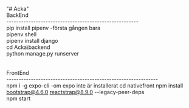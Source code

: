 "# Acka" <br>
BackEnd<br>
------------------------------------------------------<br>
pip install pipenv		-första gången bara <br>
pipenv shell  <br>
pipenv install django <br>
cd Acka\backend <br>
python manage.py runserver  <br>
<br>
<br>
FrontEnd<br>
--------------------------------------------------------------<br>
npm i -g expo-cli       -om expo inte är installerat
cd nativefront
npm install bootstrap@4.6.0 reactstrap@8.9.0 --legacy-peer-deps<br>
npm start<br>
